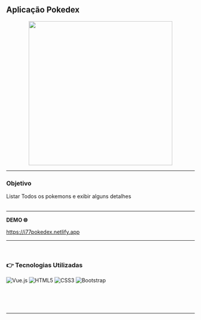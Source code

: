 ## Aplicação Pokedex  
  

  
  


<p align="center">
  <img style="width:24rem; height:auto" src="https://pokedex.sleduardo.dev/img/logo.svg"/>
</p>

----- 
### Objetivo  
Listar Todos os pokemons e exibir alguns detalhes  
<br/> 

----- 

**DEMO 🌐**  
  

https://i77pokedex.netlify.app  
  

-----  
  

<br/>  



### 👉 Tecnologias Utilizadas   

![Vue.js](https://img.shields.io/badge/vuejs-%2335495e.svg?style=for-the-badge&logo=vuedotjs&logoColor=%234FC08D)
![HTML5](https://img.shields.io/badge/html5-%23E34F26.svg?style=for-the-badge&logo=html5&logoColor=white)
![CSS3](https://img.shields.io/badge/css3-%231572B6.svg?style=for-the-badge&logo=css3&logoColor=white)
![Bootstrap](https://img.shields.io/badge/bootstrap-%23563D7C.svg?style=for-the-badge&logo=bootstrap&logoColor=white)


<br/>  

  

<br/>  


<br />

----
